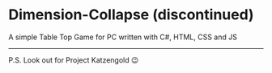# Dimension-Collapse (discontinued)

A simple Table Top Game for PC written with C#, HTML, CSS and JS

---

P.S. Look out for Project Katzengold 😉
